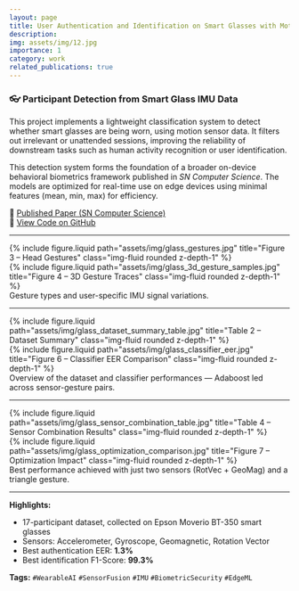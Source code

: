```yaml
---
layout: page
title: User Authentication and Identification on Smart Glasses with Motion Sensors
description: 
img: assets/img/12.jpg
importance: 1
category: work
related_publications: true
---
```


### 👓 Participant Detection from Smart Glass IMU Data

This project implements a lightweight classification system to detect whether smart glasses are being worn, using motion sensor data. It filters out irrelevant or unattended sessions, improving the reliability of downstream tasks such as human activity recognition or user identification.

This detection system forms the foundation of a broader on-device behavioral biometrics framework published in *SN Computer Science*. The models are optimized for real-time use on edge devices using minimal features (mean, min, max) for efficiency.

📄 [Published Paper (SN Computer Science)](https://doi.org/10.1007/s42979-023-02202-4)  
📁 [View Code on GitHub](https://github.com/sumeyye-agac/glass-data-participant-detection)

---

<div class="row">
  <div class="col-sm-6 mt-3 mt-md-0">
    {% include figure.liquid path="assets/img/glass_gestures.jpg" title="Figure 3 – Head Gestures" class="img-fluid rounded z-depth-1" %}
  </div>
  <div class="col-sm-6 mt-3 mt-md-0">
    {% include figure.liquid path="assets/img/glass_3d_gesture_samples.jpg" title="Figure 4 – 3D Gesture Traces" class="img-fluid rounded z-depth-1" %}
  </div>
</div>
<div class="caption">
  Gesture types and user-specific IMU signal variations.
</div>

---

<div class="row">
  <div class="col-sm-6 mt-3 mt-md-0">
    {% include figure.liquid path="assets/img/glass_dataset_summary_table.jpg" title="Table 2 – Dataset Summary" class="img-fluid rounded z-depth-1" %}
  </div>
  <div class="col-sm-6 mt-3 mt-md-0">
    {% include figure.liquid path="assets/img/glass_classifier_eer.jpg" title="Figure 6 – Classifier EER Comparison" class="img-fluid rounded z-depth-1" %}
  </div>
</div>
<div class="caption">
  Overview of the dataset and classifier performances — Adaboost led across sensor-gesture pairs.
</div>

---

<div class="row">
  <div class="col-sm-6 mt-3 mt-md-0">
    {% include figure.liquid path="assets/img/glass_sensor_combination_table.jpg" title="Table 4 – Sensor Combination Results" class="img-fluid rounded z-depth-1" %}
  </div>
  <div class="col-sm-6 mt-3 mt-md-0">
    {% include figure.liquid path="assets/img/glass_optimization_comparison.jpg" title="Figure 7 – Optimization Impact" class="img-fluid rounded z-depth-1" %}
  </div>
</div>
<div class="caption">
  Best performance achieved with just two sensors (RotVec + GeoMag) and a triangle gesture.
</div>

---

**Highlights:**
- 17-participant dataset, collected on Epson Moverio BT-350 smart glasses  
- Sensors: Accelerometer, Gyroscope, Geomagnetic, Rotation Vector  
- Best authentication EER: **1.3%**  
- Best identification F1-Score: **99.3%**

**Tags:** `#WearableAI` `#SensorFusion` `#IMU` `#BiometricSecurity` `#EdgeML`

